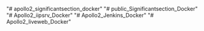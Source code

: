 "# apollo2_significantsection_docker" 
"# public_Significantsection_Docker" 
"# Apollo2_iipsrv_Docker" 
"# Apollo2_Jenkins_Docker" 
"# Apollo2_liveweb_Docker" 
